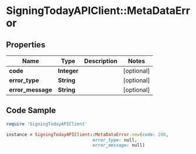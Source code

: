 # SigningTodayAPIClient::MetaDataError

## Properties

Name | Type | Description | Notes
------------ | ------------- | ------------- | -------------
**code** | **Integer** |  | [optional] 
**error_type** | **String** |  | [optional] 
**error_message** | **String** |  | [optional] 

## Code Sample

```ruby
require 'SigningTodayAPIClient'

instance = SigningTodayAPIClient::MetaDataError.new(code: 200,
                                 error_type: null,
                                 error_message: null)
```


